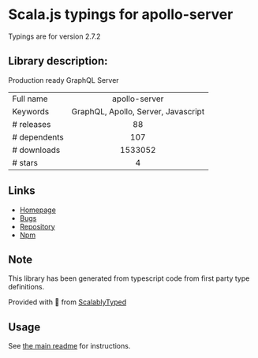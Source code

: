 
# Scala.js typings for apollo-server

Typings are for version 2.7.2

## Library description:
Production ready GraphQL Server

|                    |                 |
| ------------------ | :-------------: |
| Full name          | apollo-server |
| Keywords           | GraphQL, Apollo, Server, Javascript |
| # releases         | 88 |
| # dependents       | 107 |
| # downloads        | 1533052 |
| # stars            | 4 |

## Links
- [Homepage](https://github.com/apollographql/apollo-server#readme)
- [Bugs](https://github.com/apollographql/apollo-server/issues)
- [Repository](https://github.com/apollographql/apollo-server)
- [Npm](https://www.npmjs.com/package/apollo-server)
    


## Note
This library has been generated from typescript code from first party type definitions.

Provided with :purple_heart: from [ScalablyTyped](https://github.com/oyvindberg/ScalablyTyped)

## Usage
See [the main readme](../../readme.md) for instructions.


